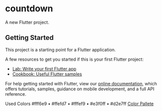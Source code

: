 # countdown

A new Flutter project.

## Getting Started

This project is a starting point for a Flutter application.

A few resources to get you started if this is your first Flutter project:

- [Lab: Write your first Flutter app](https://flutter.dev/docs/get-started/codelab)
- [Cookbook: Useful Flutter samples](https://flutter.dev/docs/cookbook)

For help getting started with Flutter, view our
[online documentation](https://flutter.dev/docs), which offers tutorials,
samples, guidance on mobile development, and a full API reference.

Used Colors
#fff6e9 • #ffefd7 • #fffef9 • #e3f0ff • #d2e7ff
[Color Pallete](https://digitalsynopsis.com/wp-content/uploads/2017/06/beautiful-color-palettes-combinations-schemes-never-dreamed-of-this.png)